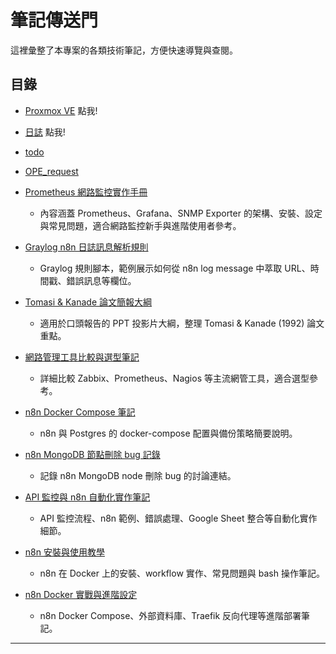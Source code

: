 
# 筆記傳送門

這裡彙整了本專案的各類技術筆記，方便快速導覽與查閱。

## 目錄
- [Proxmox VE](journals_1/ProxmoxVE/panel.md) 點我!

- [日誌](/journal/journal.md) 點我!

- [todo](/journal/todos.txt)

- [OPE_request](/journals_0/project/協助表單/manual.md)
  
- [Prometheus 網路監控實作手冊](journals_0/project/monitoring/switch_observation/prometheus.md)
  - 內容涵蓋 Prometheus、Grafana、SNMP Exporter 的架構、安裝、設定與常見問題，適合網路監控新手與進階使用者參考。
- [Graylog n8n 日誌訊息解析規則](journals_0/project/graylog_query.rs)
  - Graylog 規則腳本，範例展示如何從 n8n log message 中萃取 URL、時間戳、錯誤訊息等欄位。
- [Tomasi & Kanade 論文簡報大綱](journals_0/project/Untitled-1.md)
  - 適用於口頭報告的 PPT 投影片大綱，整理 Tomasi & Kanade (1992) 論文重點。
- [網路管理工具比較與選型筆記](journals_0/project/網路管理.md)
  - 詳細比較 Zabbix、Prometheus、Nagios 等主流網管工具，適合選型參考。
- [n8n Docker Compose 筆記](journals_0/data_map/docker.md)
  - n8n 與 Postgres 的 docker-compose 配置與備份策略簡要說明。
- [n8n MongoDB 節點刪除 bug 記錄](journals_0/note7/note.md)
  - 記錄 n8n MongoDB node 刪除 bug 的討論連結。
- [API 監控與 n8n 自動化實作筆記](journals_0/note3_monitor/note.md)
  - API 監控流程、n8n 範例、錯誤處理、Google Sheet 整合等自動化實作細節。
- [n8n 安裝與使用教學](journals_0/note2_0115_n8nHello/n8n.md)
  - n8n 在 Docker 上的安裝、workflow 實作、常見問題與 bash 操作筆記。
- [n8n Docker 實戰與進階設定](journals_0/note1_0113/研究內容0113.md)
  - n8n Docker Compose、外部資料庫、Traefik 反向代理等進階部署筆記。

---

